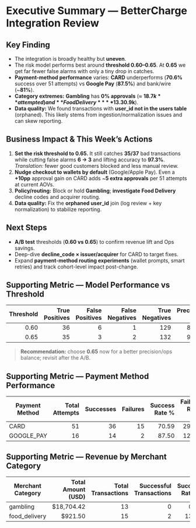 # Executive Summary — BetterCharge Integration Review

## Key Finding
- The integration is broadly healthy but **uneven**.
- The risk model performs best around **threshold 0.60–0.65**. At **0.65** we get far fewer false alarms with only a tiny drop in catches.
- **Payment-method performance** varies: **CARD** underperforms (**70.6%** success over 51 attempts) vs **Google Pay** (**87.5%**) and bank/wire (~**81%**).
- **Category extremes:** **Gambling** has **0% approvals** (≈ **$18.7k** attempted) and **Food Delivery** **13.3%** (≈ **$0.9k**).  
- **Data quality:** We found transactions with **user_id not in the users table** (orphaned). This likely stems from ingestion/normalization issues and can skew reporting.

## Business Impact & This Week’s Actions
1. **Set the risk threshold to 0.65.** It still catches **35/37** bad transactions while cutting false alarms **6 → 3** and lifting accuracy to **97.3%**.  
   _Translation:_ fewer good customers blocked and less manual review.
2. **Nudge checkout to wallets by default** (Google/Apple Pay). Even a **+10pp** approval gain on CARD adds ~**5 extra approvals** per 51 attempts at current AOVs.
3. **Policy/routing:** Block or hold **Gambling**; **investigate Food Delivery** decline codes and acquirer routing.
4. **Data quality:** Fix the **orphaned user_id** join (log review + key normalization) to stabilize reporting.

## Next Steps
- **A/B test** thresholds (**0.60 vs 0.65**) to confirm revenue lift and Ops savings.
- Deep-dive **decline_code × issuer/acquirer** for CARD to target fixes.
- Expand **payment-method routing experiments** (wallet prompts, smart retries) and track cohort-level impact post-change.

## Supporting Metric — Model Performance vs Threshold
| Threshold | True Positives | False Positives | False Negatives | True Negatives | Precision % | Recall % | Accuracy % | FPR % |
|---:|---:|---:|---:|---:|---:|---:|---:|---:|
| 0.60 | 36 | 6 | 1 | 129 | 87.84 | 97.30 | 96.00 | 4.42 |
| 0.65 | 35 | 3 | 2 | 132 | 94.59 | 94.59 | 97.30 | 1.77 |

> **Recommendation:** choose **0.65** now for a better precision/ops balance; revisit after the A/B.

## Supporting Metric — Payment Method Performance
| Payment Method | Total Attempts | Successes | Failures | Success Rate % | Failure Rate % |
|---|---:|---:|---:|---:|---:|
| CARD | 51 | 36 | 15 | 70.59 | 29.41 |
| GOOGLE_PAY | 16 | 14 | 2 | 87.50 | 12.50 |

## Supporting Metric — Revenue by Merchant Category
| Merchant Category | Total Amount (USD) | Total Transactions | Successful Transactions | Success Rate % |
|---|---:|---:|---:|---:|
| gambling | $18,704.42 | 13 | 0 | 0.00 |
| food_delivery | $921.50 | 15 | 2 | 13.33 |
